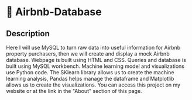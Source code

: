 # 🏨 Airbnb-Database

## Description

Here I will use MySQL to turn raw data into useful information for Airbnb property purchasers, then we will create and display a mock Airbnb database. Webpage is built using HTML and CSS. Queries and database is built using MySQL workbench. Machine learning model and visualizations use Python code. The SKlearn library allows us to create the machine learning analysis, Pandas helps manage the dataframe and Matplotlib allows us to create the visualizations. You can access this project on my website or at the link in the "About" section of this page.
